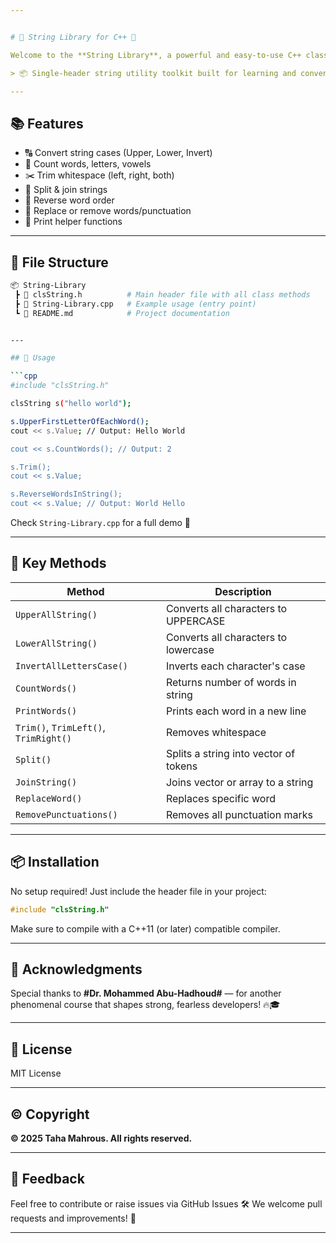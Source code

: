 ```yaml
---


# 🧵 String Library for C++ 🚀

Welcome to the **String Library**, a powerful and easy-to-use C++ class designed to extend and simplify string manipulation.

> 📦 Single-header string utility toolkit built for learning and convenience.

---
```


## 📚 Features

- 🔠 Convert string cases (Upper, Lower, Invert)
- 🧮 Count words, letters, vowels
- ✂️ Trim whitespace (left, right, both)
- 🧩 Split & join strings
- 🔁 Reverse word order
- 🔄 Replace or remove words/punctuation
- 📢 Print helper functions

---

## 📁 File Structure

```bash
📦 String-Library
 ┣ 📄 clsString.h          # Main header file with all class methods
 ┣ 📄 String-Library.cpp   # Example usage (entry point)
 ┗ 📜 README.md            # Project documentation


---

## 🧪 Usage

```cpp
#include "clsString.h"

clsString s("hello world");

s.UpperFirstLetterOfEachWord();
cout << s.Value; // Output: Hello World

cout << s.CountWords(); // Output: 2

s.Trim();
cout << s.Value;

s.ReverseWordsInString();
cout << s.Value; // Output: World Hello
```

Check `String-Library.cpp` for a full demo 📜

---

## 🧠 Key Methods

| Method                                | Description                           |
| ------------------------------------- | ------------------------------------- |
| `UpperAllString()`                    | Converts all characters to UPPERCASE  |
| `LowerAllString()`                    | Converts all characters to lowercase  |
| `InvertAllLettersCase()`              | Inverts each character's case         |
| `CountWords()`                        | Returns number of words in string     |
| `PrintWords()`                        | Prints each word in a new line        |
| `Trim()`, `TrimLeft()`, `TrimRight()` | Removes whitespace                    |
| `Split()`                             | Splits a string into vector of tokens |
| `JoinString()`                        | Joins vector or array to a string     |
| `ReplaceWord()`                       | Replaces specific word                |
| `RemovePunctuations()`                | Removes all punctuation marks         |

---

## 📦 Installation

No setup required! Just include the header file in your project:

```cpp
#include "clsString.h"
```

Make sure to compile with a C++11 (or later) compatible compiler.

---

## 🙏 Acknowledgments

Special thanks to **#Dr. Mohammed Abu-Hadhoud#** — for another phenomenal course that shapes strong, fearless developers! 🔥🎓

---

## 📜 License

MIT License

---

## ©️ Copyright

**© 2025 Taha Mahrous. All rights reserved.**

---

## 💬 Feedback

Feel free to contribute or raise issues via GitHub Issues 🛠️
We welcome pull requests and improvements! 🙌

---